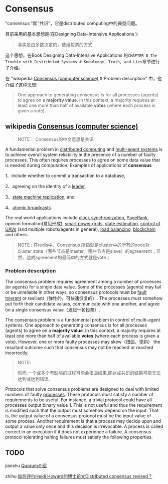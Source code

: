 # Consensus 

"consensus "即"共识"，它是distributed computing中的典型问题。

目前采用的基本思想是(在Designing Data-Intensive Applications ):

> 事实是由多数决定的，使用投票的方式

这个思想，在Book Designing Data-Intensive Applications 的`CHAPTER 8 The Trouble with Distributed Systems # Knowledge, Truth, and Lies`章节进行了介绍。

在 "wikipedia [Consensus (computer science)](https://en.wikipedia.org/wiki/Consensus_(computer_science)) # Problem description" 中，也介绍了这种思想:

> One approach to generating consensus is for all processes (agents) to agree on a **majority value**. In this context, a majority requires at least one more than half of available **votes** (where each process is given a vote). 

## wikipedia [Consensus (computer science)](https://en.wikipedia.org/wiki/Consensus_(computer_science))

> NOTE： Consensus的中文意思是共识

A fundamental problem in [distributed computing](https://en.wikipedia.org/wiki/Distributed_computing) and [multi-agent systems](https://en.wikipedia.org/wiki/Multi-agent_system) is to achieve overall system reliability in the presence of a number of faulty processes. This often requires processes to agree on some data value that is needed during computation. Examples of applications of **consensus** 

1、include whether to commit a transaction to a database, 

2、agreeing on the identity of a [leader](https://en.wikipedia.org/wiki/Leader_election), 

3、[state machine replication](https://en.wikipedia.org/wiki/State_machine_replication), and 

4、[atomic broadcasts](https://en.wikipedia.org/wiki/Atomic_broadcast). 

The real world applications include [clock synchronization](https://en.wikipedia.org/wiki/Clock_synchronization), [PageRank](https://en.wikipedia.org/wiki/PageRank), opinion formation(意见形成), [smart power grids](https://en.wikipedia.org/wiki/Smart_grid), [state estimation](https://en.wikipedia.org/wiki/State_estimation), [control of UAVs](https://en.wikipedia.org/wiki/Unmanned_aerial_vehicle) (and multiple robots/agents in general), [load balancing](https://en.wikipedia.org/wiki/Load_balancing_(computing)), [blockchain](https://en.wikipedia.org/wiki/Blockchain) and others.

> NOTE : 在redis中，Consensus 所指就是cluster中的所有的node对cluster state（哪些节点是master，哪些节点是slave）的agreement；显然，达成agreement的最简单的方式就是vote；

### Problem description

The consensus problem requires agreement among a number of processes (or agents) for a single data value. Some of the processes (agents) may fail or be unreliable in other ways, so consensus protocols must be [fault tolerant](https://en.wikipedia.org/wiki/Fault_tolerant) or resilient（弹性的，可快速恢复的）. The processes must somehow put forth their candidate values, communicate with one another, and agree on a single consensus value（发起一轮投票）.

The consensus problem is a fundamental problem in control of multi-agent systems. One approach to generating consensus is for all processes (agents) to agree on a **majority value**. In this context, a majority requires at least one more than half of available **votes** (where each process is given a vote). However, one or more faulty processes may skew（扭曲，歪斜） the resultant outcome such that consensus may not be reached or reached incorrectly.

> NOTE: 
>
> 然而,一个或多个有缺陷的过程可能会扭曲结果,即达成共识的结果可能无法达到或达到错误。

Protocols that solve consensus problems are designed to deal with limited numbers of faulty [processes](https://en.wikipedia.org/wiki/Process_(computing)). These protocols must satisfy a number of requirements to be useful. For instance, a trivial protocol could have all processes output binary value 1. This is not useful and thus the requirement is modified such that the output must somehow depend on the input. That is, the output value of a consensus protocol must be the input value of some process. Another requirement is that a process may decide upon and output a value only once and this decision is irrevocable. A process is called correct in an execution if it does not experience a failure. A consensus protocol tolerating halting failures must satisfy the following properties.



## TODO

jianshu [Quorum介绍](https://www.jianshu.com/p/79d7f88a72d6)

zhihu [如何评价Heidi Howard的博士论文Distributed consensus revised？](https://www.zhihu.com/question/320838210/answer/664619202)
